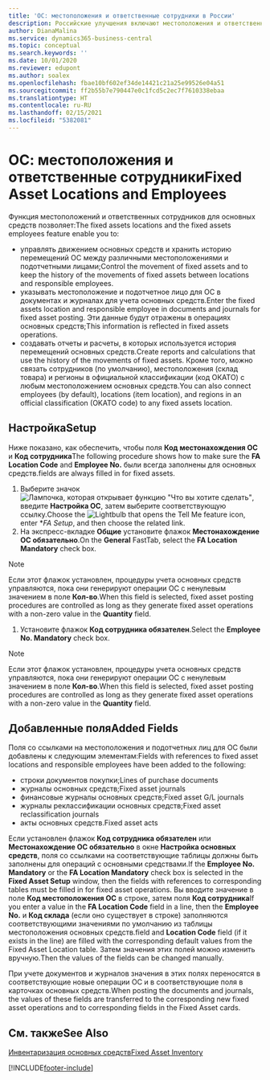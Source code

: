 ```yaml
---
title: 'ОС: местоположения и ответственные сотрудники в России'
description: Российские улучшения включают местоположения и ответственных сотрудников для основных средств.
author: DianaMalina
ms.service: dynamics365-business-central
ms.topic: conceptual
ms.search.keywords: ''
ms.date: 10/01/2020
ms.reviewer: edupont
ms.author: soalex
ms.openlocfilehash: fbae10bf602ef34de14421c21a25e99526e04a51
ms.sourcegitcommit: ff2b55b7e790447e0c1fcd5c2ec7f7610338ebaa
ms.translationtype: HT
ms.contentlocale: ru-RU
ms.lasthandoff: 02/15/2021
ms.locfileid: "5382081"
---
```

# <a name="fixed-asset-locations-and-employees"></a><span data-ttu-id="95fa8-103">ОС: местоположения и ответственные сотрудники</span><span class="sxs-lookup"><span data-stu-id="95fa8-103">Fixed Asset Locations and Employees</span></span>

<span data-ttu-id="95fa8-104">Функция местоположений и ответственных сотрудников для основных средств позволяет:</span><span class="sxs-lookup"><span data-stu-id="95fa8-104">The fixed assets locations and the fixed assets employees feature enable you to:</span></span>

- <span data-ttu-id="95fa8-105">управлять движением основных средств и хранить историю перемещений ОС между различными местоположениями и подотчетными лицами;</span><span class="sxs-lookup"><span data-stu-id="95fa8-105">Control the movement of fixed assets and to keep the history of the movements of fixed assets between locations and responsible employees.</span></span>
- <span data-ttu-id="95fa8-106">указывать местоположение и подотчетное лицо для ОС в документах и журналах для учета основных средств.</span><span class="sxs-lookup"><span data-stu-id="95fa8-106">Enter the fixed assets location and responsible employee in documents and journals for fixed asset posting.</span></span> <span data-ttu-id="95fa8-107">Эти данные будут отражены в операциях основных средств;</span><span class="sxs-lookup"><span data-stu-id="95fa8-107">This information is reflected in fixed assets operations.</span></span>
- <span data-ttu-id="95fa8-108">создавать отчеты и расчеты, в которых используется история перемещений основных средств.</span><span class="sxs-lookup"><span data-stu-id="95fa8-108">Create reports and calculations that use the history of the movements of fixed assets.</span></span> <span data-ttu-id="95fa8-109">Кроме того, можно связать сотрудников (по умолчанию), местоположения (склад товара) и регионы в официальной классификации (код ОКАТО) с любым местоположением основных средств.</span><span class="sxs-lookup"><span data-stu-id="95fa8-109">You can also connect employees (by default), locations (item location), and regions in an official classification (OKATO code) to any fixed assets location.</span></span>



## <a name="setup"></a><span data-ttu-id="95fa8-110">Настройка</span><span class="sxs-lookup"><span data-stu-id="95fa8-110">Setup</span></span>

<span data-ttu-id="95fa8-111">Ниже показано, как обеспечить, чтобы поля **Код местонахождения ОС** и **Код сотрудника**</span><span class="sxs-lookup"><span data-stu-id="95fa8-111">The following procedure shows how to make sure the **FA Location Code** and **Employee No.**</span></span> <span data-ttu-id="95fa8-112">были всегда заполнены для основных средств.</span><span class="sxs-lookup"><span data-stu-id="95fa8-112">fields are always filled in for fixed assets.</span></span>

1. <span data-ttu-id="95fa8-113">Выберите значок ![Лампочка, которая открывает функцию "Что вы хотите сделать"](../../media/ui-search/search_small.png "Что вы хотите сделать"), введите **Настройка ОС**, затем выберите соответствующую ссылку.</span><span class="sxs-lookup"><span data-stu-id="95fa8-113">Choose the ![Lightbulb that opens the Tell Me feature](../../media/ui-search/search_small.png "Tell me what you want to do") icon, enter \**FA Setup*, and then choose the related link.</span></span>
2. <span data-ttu-id="95fa8-114">На экспресс-вкладке **Общие** установите флажок **Местонахождение ОС обязательно**.</span><span class="sxs-lookup"><span data-stu-id="95fa8-114">On the **General** FastTab, select the **FA Location Mandatory** check box.</span></span>



> [!NOTE]
> <span data-ttu-id="95fa8-115">Если этот флажок установлен, процедуры учета основных средств управляются, пока они генерируют операции ОС с ненулевым значением в поле **Кол-во**.</span><span class="sxs-lookup"><span data-stu-id="95fa8-115">When this field is selected, fixed asset posting procedures are controlled as long as they generate fixed asset operations with a non-zero value in the **Quantity** field.</span></span>



1. <span data-ttu-id="95fa8-116">Установите флажок **Код сотрудника обязателен**.</span><span class="sxs-lookup"><span data-stu-id="95fa8-116">Select the **Employee No. Mandatory** check box.</span></span>



> [!NOTE]
> <span data-ttu-id="95fa8-117">Если этот флажок установлен, процедуры учета основных средств управляются, пока они генерируют операции ОС с ненулевым значением в поле **Кол-во**.</span><span class="sxs-lookup"><span data-stu-id="95fa8-117">When this field is selected, fixed asset posting procedures are controlled as long as they generate fixed asset operations with a non-zero value in the **Quantity** field.</span></span>



## <a name="added-fields"></a><span data-ttu-id="95fa8-118">Добавленные поля</span><span class="sxs-lookup"><span data-stu-id="95fa8-118">Added Fields</span></span>

<span data-ttu-id="95fa8-119">Поля со ссылками на местоположения и подотчетных лиц для ОС были добавлены к следующим элементам:</span><span class="sxs-lookup"><span data-stu-id="95fa8-119">Fields with references to fixed asset locations and responsible employees have been added to the following:</span></span>

- <span data-ttu-id="95fa8-120">строки документов покупки;</span><span class="sxs-lookup"><span data-stu-id="95fa8-120">Lines of purchase documents</span></span>
- <span data-ttu-id="95fa8-121">журналы основных средств;</span><span class="sxs-lookup"><span data-stu-id="95fa8-121">Fixed asset journals</span></span>
- <span data-ttu-id="95fa8-122">финансовые журналы основных средств;</span><span class="sxs-lookup"><span data-stu-id="95fa8-122">Fixed asset G/L journals</span></span>
- <span data-ttu-id="95fa8-123">журналы реклассификации основных средств;</span><span class="sxs-lookup"><span data-stu-id="95fa8-123">Fixed asset reclassification journals</span></span>
- <span data-ttu-id="95fa8-124">акты основных средств.</span><span class="sxs-lookup"><span data-stu-id="95fa8-124">Fixed asset acts</span></span>

<span data-ttu-id="95fa8-125">Если установлен флажок **Код сотрудника обязателен** или **Местонахождение ОС обязательно** в окне **Настройка основных средств**, поля со ссылками на соответствующие таблицы должны быть заполнены для операций с основными средствами.</span><span class="sxs-lookup"><span data-stu-id="95fa8-125">If the **Employee No. Mandatory** or the **FA Location Mandatory** check box is selected in the **Fixed Asset Setup** window, then the fields with references to corresponding tables must be filled in for fixed asset operations.</span></span> <span data-ttu-id="95fa8-126">Вы вводите значение в поле **Код местоположения ОС** в строке, затем поля **Код сотрудника**</span><span class="sxs-lookup"><span data-stu-id="95fa8-126">If you enter a value in the **FA Location Code** field in a line, then the **Employee No.**</span></span> <span data-ttu-id="95fa8-127">и **Код склада** (если оно существует в строке) заполняются соответствующими значениями по умолчанию из таблицы местоположения основных средств.</span><span class="sxs-lookup"><span data-stu-id="95fa8-127">field and **Location Code** field (if it exists in the line) are filled with the corresponding default values from the Fixed Asset Location table.</span></span> <span data-ttu-id="95fa8-128">Затем значения этих полей можно изменить вручную.</span><span class="sxs-lookup"><span data-stu-id="95fa8-128">Then the values of the fields can be changed manually.</span></span>

<span data-ttu-id="95fa8-129">При учете документов и журналов значения в этих полях переносятся в соответствующие новые операции ОС и в соответствующие поля в карточках основных средств.</span><span class="sxs-lookup"><span data-stu-id="95fa8-129">When posting the documents and journals, the values of these fields are transferred to the corresponding new fixed asset operations and to corresponding fields in the Fixed Asset cards.</span></span>



## <a name="see-also"></a><span data-ttu-id="95fa8-130">См. также</span><span class="sxs-lookup"><span data-stu-id="95fa8-130">See Also</span></span>

[<span data-ttu-id="95fa8-131">Инвентаризация основных средств</span><span class="sxs-lookup"><span data-stu-id="95fa8-131">Fixed Asset Inventory</span></span>](Fixed-Asset-Inventory.md)


[!INCLUDE[footer-include](../../includes/footer-banner.md)]